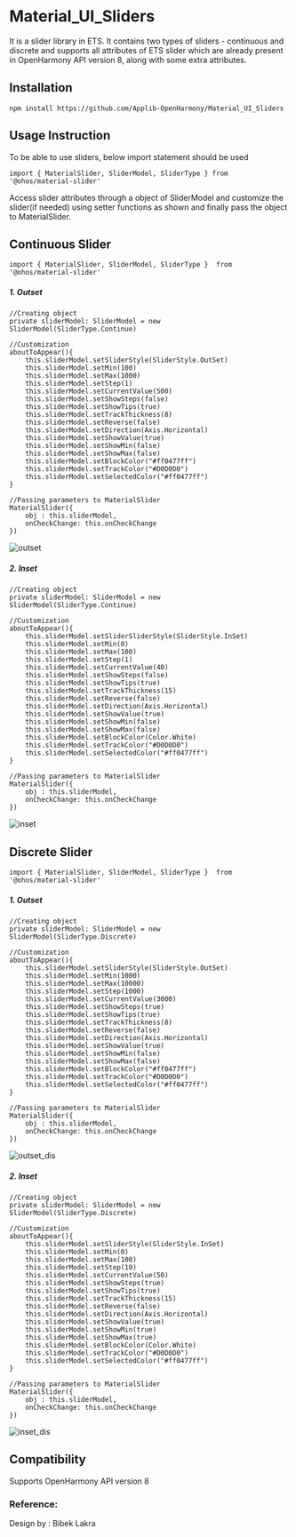 # Material_UI_Sliders

It is a slider library in ETS. It contains two types of sliders - continuous and discrete and supports all attributes of
ETS slider which are already present in OpenHarmony API version 8, along with some extra attributes.

## Installation

```ets 
npm install https://github.com/Applib-OpenHarmony/Material_UI_Sliders
```

## Usage Instruction

To be able to use sliders, below import statement should be used

```ets
import { MaterialSlider, SliderModel, SliderType } from '@ohos/material-slider'
```

Access slider attributes through a object of SliderModel and customize the slider(if needed) using setter functions as
shown and finally pass the object to MaterialSlider.
<br>

## Continuous Slider

```ets
import { MaterialSlider, SliderModel, SliderType }  from '@ohos/material-slider'
```

##### 1. Outset

```ets
//Creating object 
private sliderModel: SliderModel = new SliderModel(SliderType.Continue)
```

```ets
//Customization 
aboutToAppear(){
    this.sliderModel.setSliderStyle(SliderStyle.OutSet)
    this.sliderModel.setMin(100)
    this.sliderModel.setMax(1000)
    this.sliderModel.setStep(1)
    this.sliderModel.setCurrentValue(500)
    this.sliderModel.setShowSteps(false)
    this.sliderModel.setShowTips(true)
    this.sliderModel.setTrackThickness(8)
    this.sliderModel.setReverse(false)
    this.sliderModel.setDirection(Axis.Horizontal)
    this.sliderModel.setShowValue(true)
    this.sliderModel.setShowMin(false)
    this.sliderModel.setShowMax(false)
    this.sliderModel.setBlockColor("#ff0477ff")
    this.sliderModel.setTrackColor("#D0D0D0")
    this.sliderModel.setSelectedColor("#ff0477ff")
}    
```

```ets
//Passing parameters to MaterialSlider
MaterialSlider({
    obj : this.sliderModel,
    onCheckChange: this.onCheckChange
})
```

![outset](https://github.com/BibekLakra91/Material_UI_Sliders/blob/main/screenshot/outsetSlider.png)

##### 2. Inset

```ets
//Creating object 
private sliderModel: SliderModel = new SliderModel(SliderType.Continue)
```

```ets
//Customization 
aboutToAppear(){
    this.sliderModel.setSliderSliderStyle(SliderStyle.InSet)
    this.sliderModel.setMin(0)
    this.sliderModel.setMax(100)
    this.sliderModel.setStep(1)
    this.sliderModel.setCurrentValue(40)
    this.sliderModel.setShowSteps(false)
    this.sliderModel.setShowTips(true)
    this.sliderModel.setTrackThickness(15)
    this.sliderModel.setReverse(false)
    this.sliderModel.setDirection(Axis.Horizontal)
    this.sliderModel.setShowValue(true)
    this.sliderModel.setShowMin(false)
    this.sliderModel.setShowMax(false)
    this.sliderModel.setBlockColor(Color.White)
    this.sliderModel.setTrackColor("#D0D0D0")
    this.sliderModel.setSelectedColor("#ff0477ff")
}    
```

```ets
//Passing parameters to MaterialSlider
MaterialSlider({
    obj : this.sliderModel,
    onCheckChange: this.onCheckChange
})
```

![inset](https://github.com/BibekLakra91/Material_UI_Sliders/blob/main/screenshot/insetSlider.png)

## Discrete Slider

```ets
import { MaterialSlider, SliderModel, SliderType }  from '@ohos/material-slider'
```

##### 1. Outset

```ets
//Creating object 
private sliderModel: SliderModel = new SliderModel(SliderType.Discrete)
```

```ets
//Customization 
aboutToAppear(){
    this.sliderModel.setSliderStyle(SliderStyle.OutSet)
    this.sliderModel.setMin(1000)
    this.sliderModel.setMax(10000)
    this.sliderModel.setStep(1000)
    this.sliderModel.setCurrentValue(3000)
    this.sliderModel.setShowSteps(true)
    this.sliderModel.setShowTips(true)
    this.sliderModel.setTrackThickness(8)
    this.sliderModel.setReverse(false)
    this.sliderModel.setDirection(Axis.Horizontal)
    this.sliderModel.setShowValue(true)
    this.sliderModel.setShowMin(false)
    this.sliderModel.setShowMax(false)
    this.sliderModel.setBlockColor("#ff0477ff")
    this.sliderModel.setTrackColor("#D0D0D0")
    this.sliderModel.setSelectedColor("#ff0477ff")
}    
```

```ets
//Passing parameters to MaterialSlider
MaterialSlider({
    obj : this.sliderModel,
    onCheckChange: this.onCheckChange
})            
```

![outset_dis](https://github.com/BibekLakra91/Material_UI_Sliders/blob/main/screenshot/outsetSlider_dis.png)

##### 2. Inset

```ets
//Creating object 
private sliderModel: SliderModel = new SliderModel(SliderType.Discrete)
```

```ets
//Customization 
aboutToAppear(){
    this.sliderModel.setSliderStyle(SliderStyle.InSet)
    this.sliderModel.setMin(0)
    this.sliderModel.setMax(100)
    this.sliderModel.setStep(10)
    this.sliderModel.setCurrentValue(50)
    this.sliderModel.setShowSteps(true)
    this.sliderModel.setShowTips(true)
    this.sliderModel.setTrackThickness(15)
    this.sliderModel.setReverse(false)
    this.sliderModel.setDirection(Axis.Horizontal)
    this.sliderModel.setShowValue(true)
    this.sliderModel.setShowMin(true)
    this.sliderModel.setShowMax(true)
    this.sliderModel.setBlockColor(Color.White)
    this.sliderModel.setTrackColor("#D0D0D0")
    this.sliderModel.setSelectedColor("#ff0477ff")
}    
```

```ets
//Passing parameters to MaterialSlider
MaterialSlider({
    obj : this.sliderModel,
    onCheckChange: this.onCheckChange
})            
```

![inset_dis](https://github.com/BibekLakra91/Material_UI_Sliders/blob/main/screenshot/insetSlider_dis.png)

## Compatibility

Supports OpenHarmony API version 8

### Reference:

Design by : Bibek Lakra
